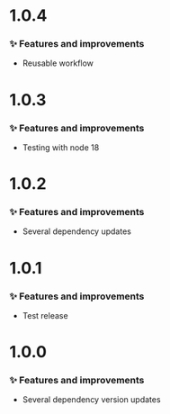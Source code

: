 # 1.0.4

### ✨ Features and improvements

- Reusable workflow

# 1.0.3

### ✨ Features and improvements

- Testing with node 18

# 1.0.2

### ✨ Features and improvements

- Several dependency updates

# 1.0.1

### ✨ Features and improvements

- Test release

# 1.0.0

### ✨ Features and improvements

- Several dependency version updates
